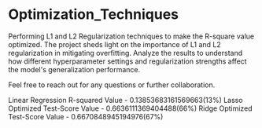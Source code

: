# Optimization_Techniques
Performing L1 and L2 Regularization techniques to make the R-square value optimized.
The project sheds light on the importance of L1 and L2 regularization in mitigating overfitting. Analyze the results to understand how different hyperparameter settings and regularization strengths affect the model's generalization performance.

Feel free to reach out for any questions or further collaboration.

Linear Regression R-squared Value - 0.13853683161569663(13%)
Lasso Optimized Test-Score Value - 0.6636111369404488(66%)
Ridge Optimized Test-Score Value - 0.6670848945194976(67%)

